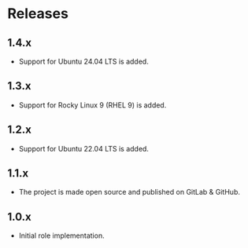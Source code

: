 # Releases

## 1.4.x

- Support for Ubuntu 24.04 LTS is added.

## 1.3.x

- Support for Rocky Linux 9 (RHEL 9) is added.

## 1.2.x

- Support for Ubuntu 22.04 LTS is added.

## 1.1.x

- The project is made open source and published on GitLab & GitHub.

## 1.0.x

- Initial role implementation.
